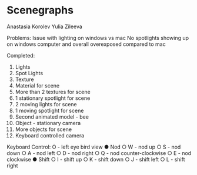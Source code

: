# Scenegraphs

Anastasia Korolev
Yulia Zileeva

Problems:
Issue with lighting on windows vs mac
No spotlights showing up on windows computer and overall overexposed compared to mac

Completed:
1. Lights
2. Spot Lights
3. Texture
4. Material for scene
5. More than 2 textures for scene
6. 1 stationary spotlight for scene
7. 2 moving lights for scene
8. 1 moving spotlight for scene
9. Second animated model - bee
10. Object - stationary camera
11. More objects for scene
12. Keyboard controlled camera

Keyboard Control:
O - left eye bird view
● Nod
○ W - nod up
○ S - nod down
○ A - nod left
○ D - nod right
○ Q - nod counter-clockwise
○ E - nod clockwise
● Shift
○ I - shift up
○ K - shift down
○ J - shift left
○ L - shift right
